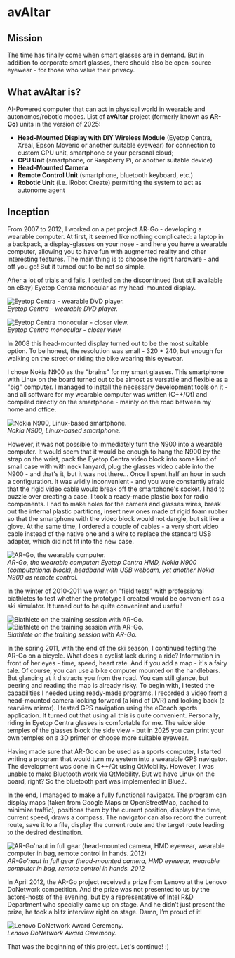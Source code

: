 # avAItar

## Mission
The time has finally come when smart glasses are in demand. But in addition to corporate smart glasses, there should also be open-source eyewear - for those who value their privacy.

## What avAItar is?
AI-Powered computer that can act in physical world in wearable and autonomos/robotic modes.
List of **avAItar** project (formerly known as **AR-Go**) units in the version of 2025:
 - **Head-Mounted Display with DIY Wireless Module** (Eyetop Centra, Xreal, Epson Moverio or another suitable eyewear) for connection to custom CPU unit, smartphone or your personal cloud;
 - **CPU Unit** (smartphone, or Raspberry Pi, or another suitable device)
 - **Head-Mounted Camera**
 - **Remote Control Unit** (smartphone, bluetooth keyboard, etc.)
 - **Robotic Unit** (i.e. iRobot Create) permitting the system to act as autonome agent

## Inception
From 2007 to 2012, I worked on a pet project AR-Go - developing a wearable computer. At first, it seemed like nothing complicated: a laptop in a backpack, a display-glasses on your nose - and here you have a wearable computer, allowing you to have fun with augmented reality and other interesting features. The main thing is to choose the right hardware - and off you go! But it turned out to be not so simple.

After a lot of trials and fails, I settled on the discontinued (but still available on eBay) Eyetop Centra monocular as my head-mounted display.

![Eyetop Centra - wearable DVD player.](https://habrastorage.org/r/w1560/storage2/d0a/deb/cd8/d0adebcd8950901e3a2b3da9c22537b2.png)\
_Eyetop Centra - wearable DVD player._

![Eyetop Centra monocular - closer view.](https://habrastorage.org/r/w1560/storage2/168/db7/efa/168db7efaa3fd6b726518a1c46394e9c.png)\
_Eyetop Centra monocular - closer view._

In 2008 this head-mounted display turned out to be the most suitable option. To be honest, the resolution was small - 320 * 240, but enough for walking on the street or riding the bike wearing this eyewear.

I chose Nokia N900 as the "brains" for my smart glasses. This smartphone with Linux on the board turned out to be almost as versatile and flexible as a "big" computer. I managed to install the necessary development tools on it - and all software for my wearable computer was written (C++/Qt) and compiled directly on the smartphone - mainly on the road between my home and office.

![Nokia N900, Linux-based smartphone.](https://habrastorage.org/r/w1560/storage2/536/719/81d/53671981d9ff087e2df6fa6a27ce4232.png)\
_Nokia N900, Linux-based smartphone._

However, it was not possible to immediately turn the N900 into a wearable computer. It would seem that it would be enough to hang the N900 by the strap on the wrist, pack the Eyetop Centra video block into some kind of small case with  with neck lanyard, plug the glasses video cable into the N900 - and that's it, but it was not there... Once I spent half an hour in such a configuration. It was wildly inconvenient - and you were constantly afraid that the rigid video cable would break off the smartphone's socket. I had to puzzle over creating a case. I took a ready-made plastic box for radio components. I had to make holes for the camera and glasses wires, break out the internal plastic partitions, insert new ones made of rigid foam rubber so that the smartphone with the video block would not dangle, but sit like a glove. At the same time, I ordered a couple of cables - a very short video cable instead of the native one and a wire to replace the standard USB adapter, which did not fit into the new case.

![AR-Go, the wearable computer.](https://habrastorage.org/r/w1560/storage2/43d/d87/728/43dd87728df13ed3f7279a6b45310554.png)\
_AR-Go, the wearable computer: Eyetop Centra HMD, Nokia N900 (computational block), headband with USB webcam, yet another Nokia N900 as remote control._

In the winter of 2010-2011 we went on "field tests" with professional biathletes to test whether the prototype I created would be convenient as a ski simulator. It turned out to be quite convenient and useful!

![Biathlete on the training session with AR-Go.](https://habrastorage.org/r/w1560/storage2/990/6a4/72c/9906a472cc4b6f60085345f5cf16f79c.jpg)
![Biathlete on the training session with AR-Go.](https://habrastorage.org/r/w1560/storage2/504/08b/c3e/50408bc3e43120a53119498bac44d24b.jpg)\
_Biathlete on the training session with AR-Go._

In the spring 2011, with the end of the ski season, I continued testing the AR-Go on a bicycle. What does a cyclist lack during a ride? Information in front of her eyes - time, speed, heart rate. And if you add a map - it's a fairy tale. Of course, you can use a bike computer mounted on the handlebars. But glancing at it distracts you from the road. You can still glance, but peering and reading the map is already risky. To begin with, I tested the capabilities I needed using ready-made programs. I recorded a video from a head-mounted camera looking forward (a kind of DVR) and looking back (a rearview mirror). I tested GPS navigation using the eCoach sports application. It turned out that using all this is quite convenient. Personally, riding in Eyetop Centra glasses is comfortable for me. The wide side temples of the glasses block the side view - but in 2025 you can print your own temples on a 3D printer or choose more suitable eyewear.

Having made sure that AR-Go can be used as a sports computer, I started writing a program that would turn my system into a wearable GPS navigator. The development was done in C++/Qt using QtMobility. However, I was unable to make Bluetooth work via QtMobility. But we have Linux on the board, right? So the bluetooth part was implemented in BlueZ.

In the end, I managed to make a fully functional navigator. The program can display maps (taken from Google Maps or OpenStreetMap, cached to minimize traffic), positions them by the current position, displays the time, current speed, draws a compass. The navigator can also record the current route, save it to a file, display the current route and the target route leading to the desired destination.

![AR-Go'naut in full gear (head-mounted camera, HMD eyewear, wearable computer in bag, remote control in hands. 2012)](https://habrastorage.org/r/w1560/storage2/61a/771/5b1/61a7715b17eb90abeaaed67248742751.jpg)\
_AR-Go'naut in full gear (head-mounted camera, HMD eyewear, wearable computer in bag, remote control in hands. 2012_

In April 2012, the AR-Go project received a prize from Lenovo at the Lenovo DoNetwork competition. And the prize was not presented to us by the actors-hosts of the evening, but by a representative of Intel R&D Department who specially came up on stage. And he didn’t just present the prize, he took a blitz interview right on stage. Damn, I’m proud of it!

![Lenovo DoNetwork Award Ceremony.](https://habrastorage.org/r/w1560/storage2/517/913/de1/517913de19611284e8958da58c32fdb6.jpg)\
_Lenovo DoNetwork Award Ceremony._

That was the beginning of this project. Let's continue! :)
